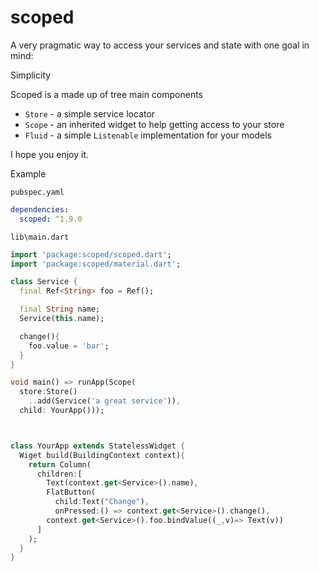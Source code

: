 # scoped

A very pragmatic way to access your services and state with one goal in mind:

Simplicity

Scoped is a made up of tree main components

- `Store` - a simple service locator
- `Scope` - an inherited widget to help getting access to your store
- `Fluid` - a simple `Listenable` implementation for your models

I hope you enjoy it.

Example

`pubspec.yaml`

```yaml
dependencies:
  scoped: ^1.9.0
```

`lib\main.dart`

```dart
import 'package:scoped/scoped.dart';
import 'package:scoped/material.dart';

class Service {
  final Ref<String> foo = Ref();

  final String name;
  Service(this.name);

  change(){
    foo.value = 'bar';
  }
}

void main() => runApp(Scope(
  store:Store()
    ..add(Service('a great service')),
  child: YourApp()));



class YourApp extends StatelessWidget {
  Wiget build(BuildingContext context){
    return Column(
      children:[
        Text(context.get<Service>().name),
        FlatButton(
          child:Text("Change"),
          onPressed:() => context.get<Service>().change(),
        context.get<Service>().foo.bindValue((_,v)=> Text(v))
      ]
    );
  }
}
```
